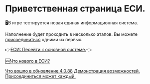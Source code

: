# Приветственная страница ЕСИ.
🖥️В игре тестируется новая единая информационная система.

Наполнение будет проходить в несколько этапов. Вы можете [присоединиться](/sys/about/team) одними из первых.

👉[ЕСИ: Перейти к основной системе.](/sys)👈

🆕[Что нового в ЕСИ?](/sys/whats-new)

[Что вошло в обновление 4.0.88](/sys/update/4-0-88)
[Демонстрация возможностей.](/example)
[Присоединиться может каждый.](/sys/about/team)